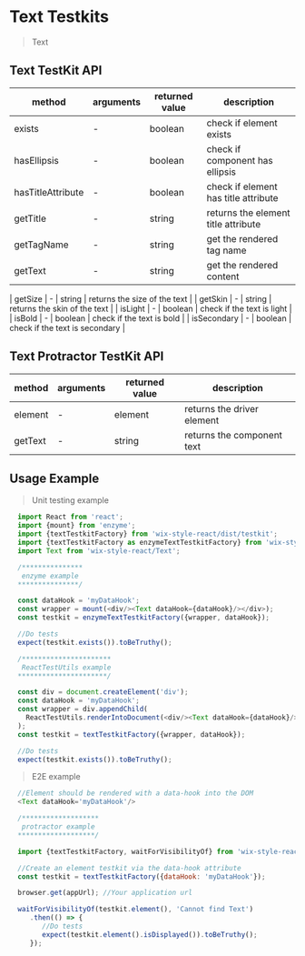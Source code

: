 # Text Testkits

> Text

## Text TestKit API

| method   | arguments | returned value | description                              |
| -------- | --------- | -------------- | ---------------------------------------- |
| exists   | -         | boolean        | check if element exists          |
| hasEllipsis | -         | boolean         | check if component has ellipsis |
| hasTitleAttribute | -         | boolean         | check if element has title attribute |
| getTitle | -         | string         | returns the element title attribute |
| getTagName | -         | string         | get the rendered tag name |
| getText | -         | string         | get the rendered content |

| getSize | -         | string         | returns the size of the text |
| getSkin | -         | string         | returns the skin of the text |
| isLight | -         | boolean         | check if the text is light |
| isBold | -         | boolean         | check if the text is bold |
| isSecondary | -         | boolean         | check if the text is secondary |


## Text Protractor TestKit API

| method   | arguments | returned value | description                              |
| -------- | --------- | -------------- | ---------------------------------------- |
| element  | -         | element        | returns the driver element               |
| getText  | -         | string        | returns the component text               |

## Usage Example

> Unit testing example

```javascript
  import React from 'react';
  import {mount} from 'enzyme';
  import {textTestkitFactory} from 'wix-style-react/dist/testkit';
  import {textTestkitFactory as enzymeTextTestkitFactory} from 'wix-style-react/dist/testkit/enzyme';
  import Text from 'wix-style-react/Text';

  /***************
   enzyme example
  ***************/

  const dataHook = 'myDataHook';
  const wrapper = mount(<div/><Text dataHook={dataHook}/></div>);
  const testkit = enzymeTextTestkitFactory({wrapper, dataHook});

  //Do tests
  expect(testkit.exists()).toBeTruthy();

  /**********************
   ReactTestUtils example
  **********************/

  const div = document.createElement('div');
  const dataHook = 'myDataHook';
  const wrapper = div.appendChild(
    ReactTestUtils.renderIntoDocument(<div/><Text dataHook={dataHook}/></div>, {dataHook})
  );
  const testkit = textTestkitFactory({wrapper, dataHook});

  //Do tests
  expect(testkit.exists()).toBeTruthy();
```
> E2E example

```javascript
  //Element should be rendered with a data-hook into the DOM
  <Text dataHook='myDataHook'/>

  /*******************
   protractor example
  *******************/

  import {textTestkitFactory, waitForVisibilityOf} from 'wix-style-react/dist/testkit/protractor';

  //Create an element testkit via the data-hook attribute
  const testkit = textTestkitFactory({dataHook: 'myDataHook'});

  browser.get(appUrl); //Your application url

  waitForVisibilityOf(testkit.element(), 'Cannot find Text')
     .then(() => {
        //Do tests
        expect(testkit.element().isDisplayed()).toBeTruthy();
     });

```
